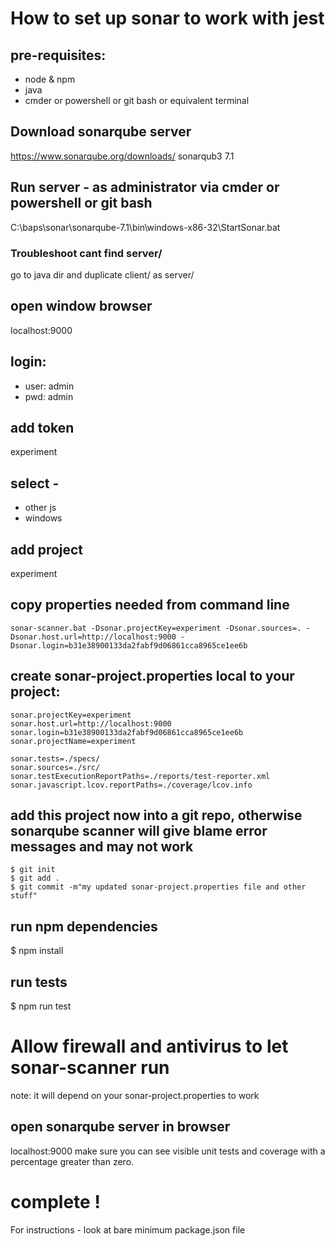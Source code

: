 # How to set up sonar to work with jest

## pre-requisites:
- node & npm
- java
- cmder or powershell or git bash or equivalent terminal

## Download sonarqube server
https://www.sonarqube.org/downloads/
sonarqub3 7.1

## Run server - as administrator via cmder or powershell or git bash
C:\baps\sonar\sonarqube-7.1\bin\windows-x86-32\StartSonar.bat

### Troubleshoot cant find server/
go to java dir and duplicate client/ as server/

## open window browser
localhost:9000

## login:
- user: admin
- pwd: admin

## add token
experiment

## select -
- other js
- windows

## add project
experiment

## copy properties needed from command line
```
sonar-scanner.bat -Dsonar.projectKey=experiment -Dsonar.sources=. -Dsonar.host.url=http://localhost:9000 -Dsonar.login=b31e38900133da2fabf9d06861cca8965ce1ee6b
```
## create sonar-project.properties local to your project:
```
sonar.projectKey=experiment
sonar.host.url=http://localhost:9000
sonar.login=b31e38900133da2fabf9d06861cca8965ce1ee6b
sonar.projectName=experiment

sonar.tests=./specs/
sonar.sources=./src/
sonar.testExecutionReportPaths=./reports/test-reporter.xml
sonar.javascript.lcov.reportPaths=./coverage/lcov.info
```

## add this project now into a git repo, otherwise sonarqube scanner will give blame error messages and may not work
```
$ git init
$ git add .
$ git commit -m"my updated sonar-project.properties file and other stuff"
```
## run npm dependencies
$ npm install

## run tests  
$ npm run test

# Allow firewall and antivirus to let sonar-scanner run
note: it will depend on your sonar-project.properties to work

## open sonarqube server in browser
localhost:9000
make sure you can see visible unit tests and coverage with a percentage greater than zero.

# complete !

For instructions - look at bare minimum package.json file
